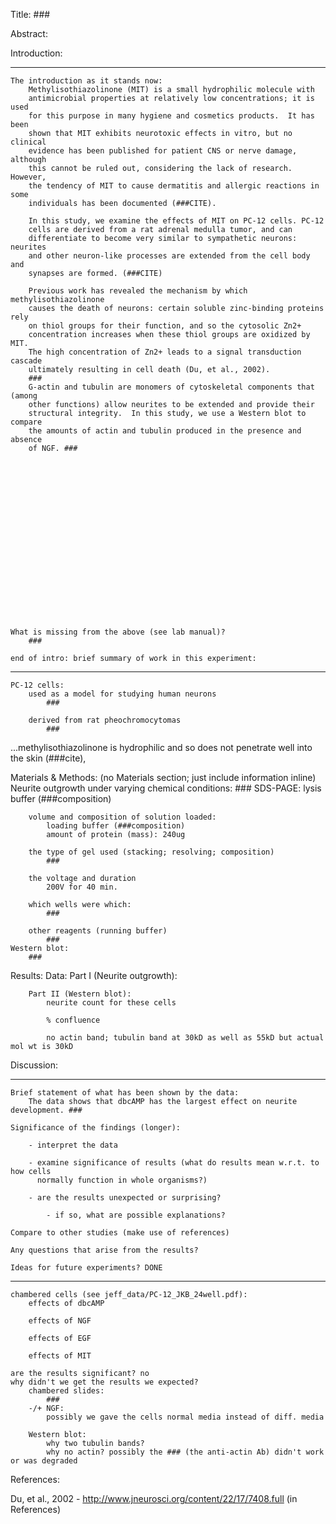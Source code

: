 Title: ###

Abstract:

Introduction:



















---
    The introduction as it stands now:
        Methylisothiazolinone (MIT) is a small hydrophilic molecule with
        antimicrobial properties at relatively low concentrations; it is used
        for this purpose in many hygiene and cosmetics products.  It has been
        shown that MIT exhibits neurotoxic effects in vitro, but no clinical
        evidence has been published for patient CNS or nerve damage, although
        this cannot be ruled out, considering the lack of research.  However,
        the tendency of MIT to cause dermatitis and allergic reactions in some
        individuals has been documented (###CITE).

        In this study, we examine the effects of MIT on PC-12 cells. PC-12
        cells are derived from a rat adrenal medulla tumor, and can
        differentiate to become very similar to sympathetic neurons: neurites
        and other neuron-like processes are extended from the cell body and
        synapses are formed. (###CITE)

        Previous work has revealed the mechanism by which methylisothiazolinone
        causes the death of neurons: certain soluble zinc-binding proteins rely
        on thiol groups for their function, and so the cytosolic Zn2+
        concentration increases when these thiol groups are oxidized by MIT.
        The high concentration of Zn2+ leads to a signal transduction cascade
        ultimately resulting in cell death (Du, et al., 2002).
        ###
        G-actin and tubulin are monomers of cytoskeletal components that (among
        other functions) allow neurites to be extended and provide their
        structural integrity.  In this study, we use a Western blot to compare
        the amounts of actin and tubulin produced in the presence and absence
        of NGF. ###
    
    
    
    
    
    
    
    
    
    
    
    
    
    
    
    
    
    
    
    
    What is missing from the above (see lab manual)?
        ###

    end of intro: brief summary of work in this experiment:
        
---



















    PC-12 cells:
        used as a model for studying human neurons
            ###

        derived from rat pheochromocytomas
            ###

...methylisothiazolinone is hydrophilic and so does not penetrate well into the skin (###cite), 

Materials & Methods:
    (no Materials section; just include information inline)
    Neurite outgrowth under varying chemical conditions:
        ###
    SDS-PAGE:
        lysis buffer (###composition)

        volume and composition of solution loaded:
            loading buffer (###composition)
            amount of protein (mass): 240ug

        the type of gel used (stacking; resolving; composition)
            ###
        
        the voltage and duration
            200V for 40 min.

        which wells were which:
            ###
        
        other reagents (running buffer)
            ###
    Western blot:
        ###

Results:
    Data:
        Part I (Neurite outgrowth):

        Part II (Western blot):
            neurite count for these cells

            % confluence

            no actin band; tubulin band at 30kD as well as 55kD but actual mol wt is 30kD

Discussion:

---
    Brief statement of what has been shown by the data:
        The data shows that dbcAMP has the largest effect on neurite development. ###

    Significance of the findings (longer):

        - interpret the data

        - examine significance of results (what do results mean w.r.t. to how cells
          normally function in whole organisms?)

        - are the results unexpected or surprising?
            
            - if so, what are possible explanations?

    Compare to other studies (make use of references)

    Any questions that arise from the results?

    Ideas for future experiments? DONE
---

    chambered cells (see jeff_data/PC-12_JKB_24well.pdf):
        effects of dbcAMP

        effects of NGF

        effects of EGF

        effects of MIT

    are the results significant? no
    why didn't we get the results we expected?
        chambered slides:
            ###
        -/+ NGF:
            possibly we gave the cells normal media instead of diff. media

        Western blot:
            why two tubulin bands?
            why no actin? possibly the ### (the anti-actin Ab) didn't work or was degraded


References:

Du, et al., 2002 - http://www.jneurosci.org/content/22/17/7408.full (in References)

